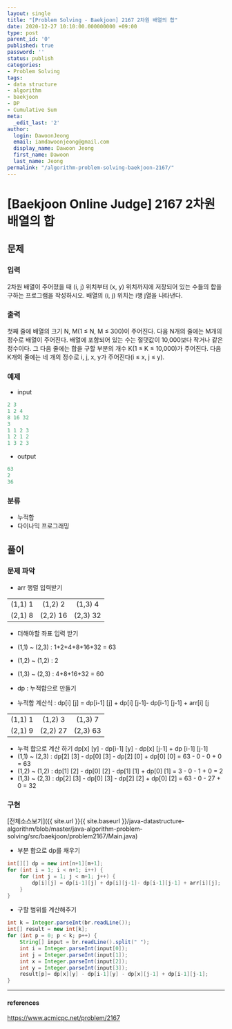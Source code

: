 ```yaml
---
layout: single
title: "[Problem Solving - Baekjoon] 2167 2차원 배열의 합"
date: 2020-12-27 10:10:00.000000000 +09:00
type: post
parent_id: '0'
published: true
password: ''
status: publish
categories:
- Problem Solving
tags:
- data structure
- algorithm
- baekjoon
- DP
- Cumulative Sum
meta:
  _edit_last: '2'
author:
  login: DawoonJeong
  email: iamdawoonjeong@gmail.com
  display_name: Dawoon Jeong
  first_name: Dawoon
  last_name: Jeong
permalink: "/algorithm-problem-solving-baekjoon-2167/"
---
```

# [Baekjoon Online Judge] 2167 2차원 배열의 합

## 문제

### 입력
2차원 배열이 주어졌을 때 (i, j) 위치부터 (x, y) 위치까지에 저장되어 있는 수들의 합을 구하는 프로그램을 작성하시오. 배열의 (i, j) 위치는 i행 j열을 나타낸다.

### 출력
첫째 줄에 배열의 크기 N, M(1 ≤ N, M ≤ 300)이 주어진다. 다음 N개의 줄에는 M개의 정수로 배열이 주어진다. 배열에 포함되어 있는 수는 절댓값이 10,000보다 작거나 같은 정수이다. 그 다음 줄에는 합을 구할 부분의 개수 K(1 ≤ K ≤ 10,000)가 주어진다. 다음 K개의 줄에는 네 개의 정수로 i, j, x, y가 주어진다(i ≤ x, j ≤ y).

### 예제

- input

```java
2 3
1 2 4
8 16 32
3
1 1 2 3
1 2 1 2
1 3 2 3
```

- output

```java
63
2
36
```

### 분류
- 누적합
- 다이나믹 프로그래밍

## 풀이

### 문제 파악

- arr 행렬 입력받기

|         |          |          |
|:-------:|:--------:|:--------:|
| (1,1) 1 | (1,2) 2  | (1,3) 4  |
| (2,1) 8 | (2,2) 16 | (2,3) 32 |


- 더해야할 좌표 입력 받기
- (1,1) ~ (2,3) : 1+2+4+8+16+32 =  63
- (1,2) ~ (1,2) : 2
- (1,3) ~ (2,3) : 4+8+16+32 = 60


- dp : 누적합으로 만들기  
- 누적합 계산식 : dp[i] [j] = dp[i-1] [j] + dp[i] [j-1]- dp[i-1] [j-1] + arr[i] [j

|          |          |          |
|:--------:|:--------:|:--------:|
| (1,1) 1  | (1,2) 3  | (1,3) 7  |
| (2,1) 9  | (2,2) 27 | (2,3) 63 |

- 누적 합으로 계산 하기 dp[x] [y] - dp[i-1] [y] - dp[x] [j-1] + dp [i-1] [j-1]
- (1,1) ~ (2,3) : dp[2] [3] - dp[0] [3] - dp[2] [0] + dp[0] [0] = 63 - 0 - 0 + 0 = 63
- (1,2) ~ (1,2) : dp[1] [2] - dp[0] [2] - dp[1] [1] + dp[0] [1] = 3 - 0 - 1 + 0 = 2
- (1,3) ~ (2,3) : dp[2] [3] - dp[0] [3] - dp[2] [2] + dp[0] [2] = 63 - 0 - 27 + 0 = 32


### 구현


[전체소스보기]({{ site.url }}{{ site.baseurl }}/java-datastructure-algorithm/blob/master/java-algorithm-problem-solving/src/baekjoon/problem2167/Main.java)


- 부분 합으로 dp를 채우기

```java
int[][] dp = new int[n+1][m+1];
for (int i = 1; i < n+1; i++) {
    for (int j = 1; j < m+1; j++) {
        dp[i][j] = dp[i-1][j] + dp[i][j-1]- dp[i-1][j-1] + arr[i][j];
    }
}
```

- 구할 범위를 계산해주기

```java
int k = Integer.parseInt(br.readLine());
int[] result = new int[k];
for (int p = 0; p < k; p++) {
    String[] input = br.readLine().split(" ");
    int i = Integer.parseInt(input[0]);
    int j = Integer.parseInt(input[1]);
    int x = Integer.parseInt(input[2]);
    int y = Integer.parseInt(input[3]);
    result[p]= dp[x][y] - dp[i-1][y] - dp[x][j-1] + dp[i-1][j-1];
}       
```

---

#### references
<https://www.acmicpc.net/problem/2167>
